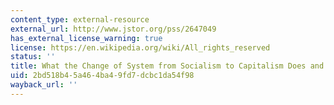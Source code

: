 ```yaml
---
content_type: external-resource
external_url: http://www.jstor.org/pss/2647049
has_external_license_warning: true
license: https://en.wikipedia.org/wiki/All_rights_reserved
status: ''
title: What the Change of System from Socialism to Capitalism Does and Does Not Mean
uid: 2bd518b4-5a46-4ba4-9fd7-dcbc1da54f98
wayback_url: ''
---
```

